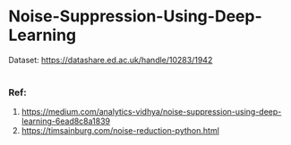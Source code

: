 # Noise-Suppression-Using-Deep-Learning
Dataset: https://datashare.ed.ac.uk/handle/10283/1942 
<br><br>
### Ref: 
1. https://medium.com/analytics-vidhya/noise-suppression-using-deep-learning-6ead8c8a1839
2. https://timsainburg.com/noise-reduction-python.html
   
